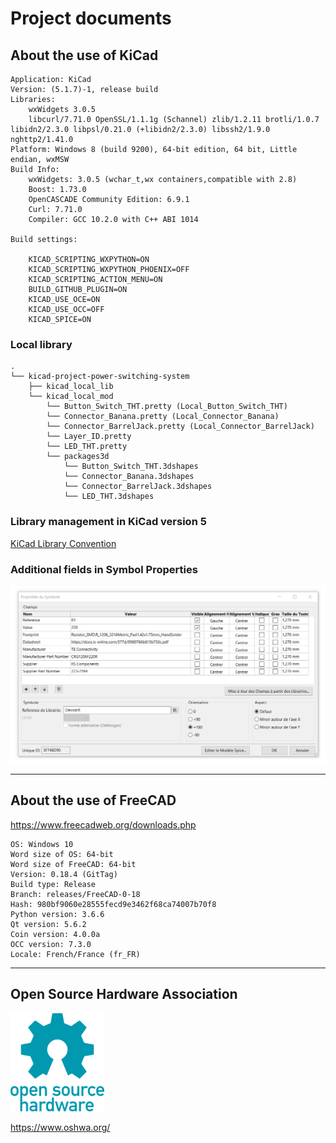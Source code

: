 # Project documents

## About the use of KiCad

    Application: KiCad
    Version: (5.1.7)-1, release build
    Libraries:
        wxWidgets 3.0.5
        libcurl/7.71.0 OpenSSL/1.1.1g (Schannel) zlib/1.2.11 brotli/1.0.7 libidn2/2.3.0 libpsl/0.21.0 (+libidn2/2.3.0) libssh2/1.9.0 nghttp2/1.41.0
    Platform: Windows 8 (build 9200), 64-bit edition, 64 bit, Little endian, wxMSW
    Build Info:
        wxWidgets: 3.0.5 (wchar_t,wx containers,compatible with 2.8)
        Boost: 1.73.0
        OpenCASCADE Community Edition: 6.9.1
        Curl: 7.71.0
        Compiler: GCC 10.2.0 with C++ ABI 1014

    Build settings:

        KICAD_SCRIPTING_WXPYTHON=ON
        KICAD_SCRIPTING_WXPYTHON_PHOENIX=OFF
        KICAD_SCRIPTING_ACTION_MENU=ON
        BUILD_GITHUB_PLUGIN=ON
        KICAD_USE_OCE=ON
        KICAD_USE_OCC=OFF
        KICAD_SPICE=ON

### Local library

    .
    └── kicad-project-power-switching-system
        ├── kicad_local_lib
        └── kicad_local_mod
            └── Button_Switch_THT.pretty (Local_Button_Switch_THT)
            └── Connector_Banana.pretty (Local_Connector_Banana)
            └── Connector_BarrelJack.pretty (Local_Connector_BarrelJack)
            └── Layer_ID.pretty
            └── LED_THT.pretty
            └── packages3d
                └── Button_Switch_THT.3dshapes
                └── Connector_Banana.3dshapes
                └── Connector_BarrelJack.3dshapes
                └── LED_THT.3dshapes

### Library management in KiCad version 5

[KiCad Library Convention](https://kicad-pcb.org/libraries/klc/)

### Additional fields in Symbol Properties

<img src="kicad-champs-symbole.png" width="650">

---

## About the use of FreeCAD

https://www.freecadweb.org/downloads.php

    OS: Windows 10
    Word size of OS: 64-bit
    Word size of FreeCAD: 64-bit
    Version: 0.18.4 (GitTag)
    Build type: Release
    Branch: releases/FreeCAD-0-18
    Hash: 980bf9060e28555fecd9e3462f68ca74007b70f8
    Python version: 3.6.6
    Qt version: 5.6.2
    Coin version: 4.0.0a
    OCC version: 7.3.0
    Locale: French/France (fr_FR)

---

## Open Source Hardware Association

<!-- ![oshw-logo](oshw-logo-200-px.png) -->
<a href="https://www.oshwa.org/open-source-hardware-logo/"><img src="oshw-logo-200-px.png" width="150"></a>

https://www.oshwa.org/
